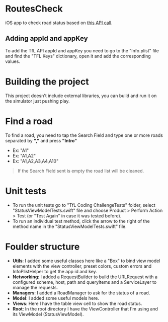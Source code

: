 # RoutesCheck

iOS app to check road status based on [this API call](https://api.tfl.gov.uk/swagger/ui/index.html?url=/swagger/docs/v1#!/Road/Road_Get).

## Adding appId and appKey

To add the TfL API appId and appKey you need to go to the "Info.plist" file and find the "TFL Keys" dictionary, open it and add 
the corresponding values.

# Building the project

This project doesn't include external libraries, you can build and run it on the simulator just pushing play.

# Find a road

To find a road, you need to tap the Search Field and type one or more roads separated by **","** and press **"Intro"**
* Ex: "A1"
* Ex: "A1,A2"
* Ex: "A1,A2,A3,A4,A10"

> If the Search Field sent is empty the road list will be cleaned.

# Unit tests

* To run the unit tests go to "TfL Coding ChallengeTests" folder, select "StatusViewModelTests.swift" file and choose Product > Perform Action > Test (or "Test Again" in case it was tested before).
* To run an individual test method, click the arrow to the right of the method name in the "StatusViewModelTests.swift" file.

# Foulder structure

* **Utils**: I added some useful classes here like a "Box" to bind view model elements with the view controller, preset colors, custom errors and InfoPlistHelper to get the app id and key.
* **Networking**: I added a RequestBuilder to build the URLRequest with a configured scheme, host, path and queryItems and a ServiceLayer to manage the requests.
* **Managers**: I added a RoadManager to ask for the status of a road.
* **Model**: I added some useful models here.
* **Views**: Here I have the table view cell to show the road status.
* **Root**: In the root directory I have the ViewController that I'm using and its ViewModel (StatusViewModel).



